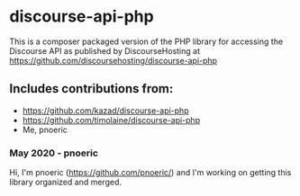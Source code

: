 # discourse-api-php

This is a composer packaged version of the PHP library for accessing the Discourse API as published by DiscourseHosting at https://github.com/discoursehosting/discourse-api-php

## Includes contributions from:

* https://github.com/kazad/discourse-api-php
* https://github.com/timolaine/discourse-api-php
* Me, pnoeric


### May 2020 - pnoeric

Hi, I'm pnoeric (https://github.com/pnoeric/) and I'm working on getting this library organized and merged.

